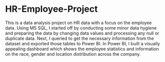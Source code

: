 # HR-Employee-Project

This is a data analysis project on HR data with a focus on the employee data.
Using MS SQL, I started off by conducting some minor data hygiene and preparing the data by changing data values and processing any null or duplicate data. Next, I queried to get the necessary information from the dataset and exported those tables to Power BI. In Power BI, I built a visually appealing dashboard which shows the employee statistics and information on the race, gender and location distribution across the company.
